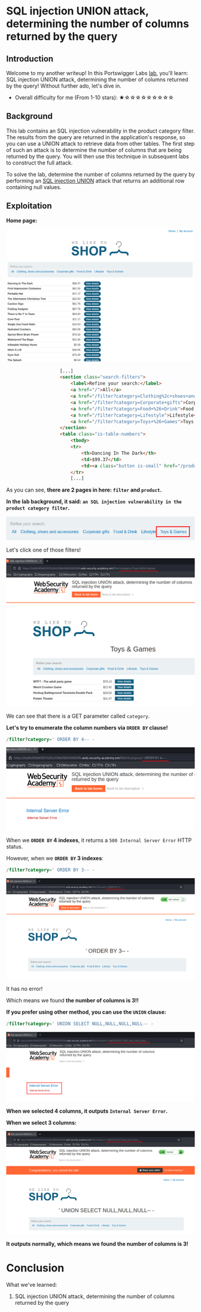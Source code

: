 # SQL injection UNION attack, determining the number of columns returned by the query

## Introduction

Welcome to my another writeup! In this Portswigger Labs [lab](https://portswigger.net/web-security/sql-injection/union-attacks/lab-determine-number-of-columns), you'll learn: SQL injection UNION attack, determining the number of columns returned by the query! Without further ado, let's dive in.

- Overall difficulty for me (From 1-10 stars): ★☆☆☆☆☆☆☆☆☆

## Background

This lab contains an SQL injection vulnerability in the product category filter. The results from the query are returned in the application's response, so you can use a UNION attack to retrieve data from other tables. The first step of such an attack is to determine the number of columns that are being returned by the query. You will then use this technique in subsequent labs to construct the full attack.

To solve the lab, determine the number of columns returned by the query by performing an [SQL injection UNION](https://portswigger.net/web-security/sql-injection/union-attacks) attack that returns an additional row containing null values.

## Exploitation

**Home page:**

![](https://github.com/siunam321/CTF-Writeups/blob/main/Portswigger-Labs/SQL-Injection/SQLi-3/images/Pasted%20image%2020221204013100.png)

```html
					[...]
                    <section class="search-filters">
                        <label>Refine your search:</label>
                        <a href="/">All</a>
                        <a href="/filter?category=Clothing%2c+shoes+and+accessories">Clothing, shoes and accessories</a>
                        <a href="/filter?category=Corporate+gifts">Corporate gifts</a>
                        <a href="/filter?category=Food+%26+Drink">Food & Drink</a>
                        <a href="/filter?category=Lifestyle">Lifestyle</a>
                        <a href="/filter?category=Toys+%26+Games">Toys & Games</a>
                    </section>
                    <table class="is-table-numbers">
                        <tbody>
                        <tr>
                            <th>Dancing In The Dark</th>
                            <td>$99.37</td>
                            <td><a class="button is-small" href="/product?productId=5">View details</a></td>
                        </tr>
                        [...]
```

As you can see, **there are 2 pages in here: `filter` and `product`.**

**In the lab background, it said: `an SQL injection vulnerability in the product category filter`.**

![](https://github.com/siunam321/CTF-Writeups/blob/main/Portswigger-Labs/SQL-Injection/SQLi-3/images/Pasted%20image%2020221204013337.png)

Let's click one of those filters!

![](https://github.com/siunam321/CTF-Writeups/blob/main/Portswigger-Labs/SQL-Injection/SQLi-3/images/Pasted%20image%2020221204013403.png)

We can see that there is a GET parameter called `category`.

**Let's try to enumerate the column numbers via `ORDER BY` clause!**
```sql
/filter?category=' ORDER BY 4-- -
```

![](https://github.com/siunam321/CTF-Writeups/blob/main/Portswigger-Labs/SQL-Injection/SQLi-3/images/Pasted%20image%2020221204013558.png)

When we **`ORDER BY` 4 indexes**, it returns a `500 Internal Server Error` HTTP status.

However, when we **`ORDER BY` 3 indexes**:

```sql
/filter?category=' ORDER BY 3-- -
```

![](https://github.com/siunam321/CTF-Writeups/blob/main/Portswigger-Labs/SQL-Injection/SQLi-3/images/Pasted%20image%2020221204013736.png)

It has no error!

Which means we found **the number of columns is 3!!**

**If you prefer using other method, you can use the `UNION` clause:**

```sql
/filter?category=' UNION SELECT NULL,NULL,NULL,NULL-- -
```

![](https://github.com/siunam321/CTF-Writeups/blob/main/Portswigger-Labs/SQL-Injection/SQLi-3/images/Pasted%20image%2020221204014130.png)

**When we selected 4 columns, it outputs `Internal Server Error`.**

**When we select 3 columns:**

![](https://github.com/siunam321/CTF-Writeups/blob/main/Portswigger-Labs/SQL-Injection/SQLi-3/images/Pasted%20image%2020221204014036.png)

**It outputs normally, which means we found the number of columns is 3!**

# Conclusion

What we've learned:

1. SQL injection UNION attack, determining the number of columns returned by the query